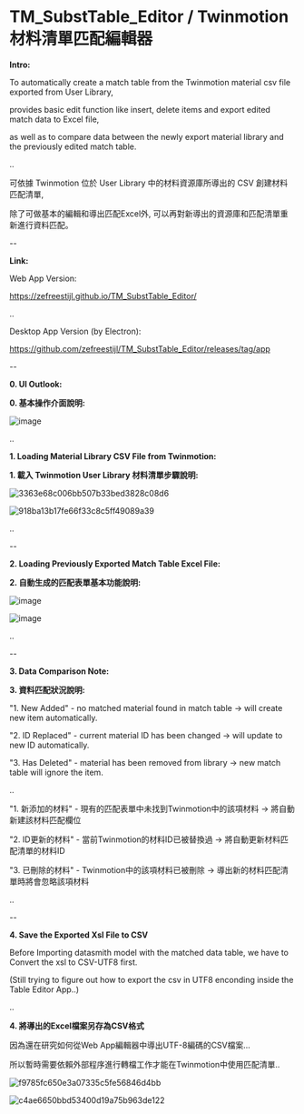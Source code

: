 # TM_SubstTable_Editor / Twinmotion 材料清單匹配編輯器

**Intro:**

To automatically create a match table from the Twinmotion material csv file exported from User Library,

provides basic edit function like insert, delete items and export edited match data to Excel file, 

as well as to compare data between the newly export material library and the previously edited match table.

..

可依據 Twinmotion 位於 User Library 中的材料資源庫所導出的 CSV 創建材料匹配清單,

除了可做基本的編輯和導出匹配Excel外, 可以再對新導出的資源庫和匹配清單重新進行資料匹配。

--

**Link:**

Web App Version:

https://zefreestijl.github.io/TM_SubstTable_Editor/

..

Desktop App Version (by Electron):

https://github.com/zefreestijl/TM_SubstTable_Editor/releases/tag/app

--

**0. UI Outlook:**

**0. 基本操作介面說明:**


![image](https://github.com/zefreestijl/TM_SubstTable_Editor/assets/97733793/bd582539-c9a5-47d5-bce0-78ec22c47be5)



..

**1. Loading Material Library CSV File from Twinmotion:**

**1. 載入 Twinmotion User Library 材料清單步驟說明:**

![3363e68c006bb507b33bed3828c08d6](https://github.com/zefreestijl/TM_SubstTable_Editor/assets/97733793/f60141e2-3081-4c91-99a9-bd3bd26b4486)

![918ba13b17fe66f33c8c5ff49089a39](https://github.com/zefreestijl/TM_SubstTable_Editor/assets/97733793/63330669-8465-40d7-8bd2-021980f4ae9b)




..

--

**2. Loading Previously Exported Match Table Excel File:**

**2. 自動生成的匹配表單基本功能說明:**

![image](https://github.com/zefreestijl/TM_SubstTable_Editor/assets/97733793/d5e901fb-5c23-4add-8601-b3fdd47cd1e4)

![image](https://github.com/zefreestijl/TM_SubstTable_Editor/assets/97733793/69a09190-56e6-4839-8571-de47743ccee0)




..

--

**3. Data Comparison Note:**

**3. 資料匹配狀況說明:**


"1. New Added" - no matched material found in match table → will create new item automatically.

"2. ID Replaced" - current material ID has been changed → will update to new ID automatically.

"3. Has Deleted" - material has been removed from library → new match table will ignore the item.

..

"1. 新添加的材料" - 現有的匹配表單中未找到Twinmotion中的該項材料 → 將自動新建該材料匹配欄位

"2. ID更新的材料" - 當前Twinmotion的材料ID已被替換過 → 將自動更新材料匹配清單的材料ID

"3. 已刪除的材料" - Twinmotion中的該項材料已被刪除 → 導出新的材料匹配清單時將會忽略該項材料

..

--


**4. Save the Exported Xsl File to CSV**

Before Importing datasmith model with the matched data table, we have to Convert the xsl to CSV-UTF8 first.

(Still trying to figure out how to export the csv in UTF8 enconding inside the Table Editor App..)

..

**4. 將導出的Excel檔案另存為CSV格式**

因為還在研究如何從Web App編輯器中導出UTF-8編碼的CSV檔案...

所以暫時需要依賴外部程序進行轉檔工作才能在Twinmotion中使用匹配清單..


![f9785fc650e3a07335c5fe56846d4bb](https://github.com/zefreestijl/TM_SubstTable_Editor/assets/97733793/c96cb89f-4c69-4e62-9d8a-5ee0c08fd275)

![c4ae6650bbd53400d19a75b963de122](https://github.com/zefreestijl/TM_SubstTable_Editor/assets/97733793/1f384e52-213e-41d6-aa31-0eb2a076dc9e)

